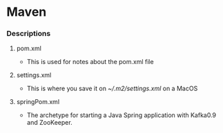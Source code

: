 # Maven


### Descriptions

1. pom.xml  
    - This is used for notes about the pom.xml file

2. settings.xml
    - This is where you save it on *~/.m2/settings.xml* on a MacOS

3. springPom.xml
    - The archetype for starting a Java Spring application with Kafka0.9 and ZooKeeper. 
